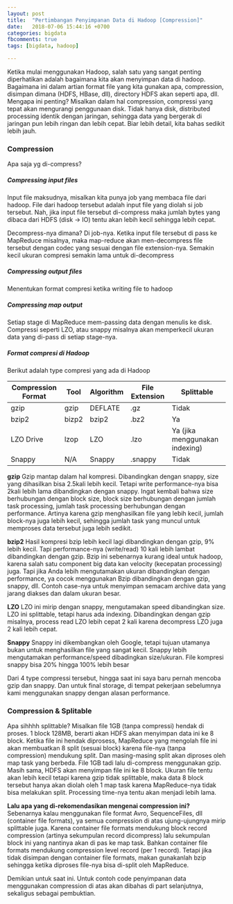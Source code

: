 ```yaml
---
layout: post
title:  "Pertimbangan Penyimpanan Data di Hadoop [Compression]"
date:   2018-07-06 15:44:16 +0700
categories: bigdata
fbcomments: true
tags: [bigdata, hadoop]

---
```


Ketika mulai menggunakan Hadoop, salah satu yang sangat penting diperhatikan adalah bagaimana kita akan menyimpan data di hadoop. Bagaimana ini dalam artian format file yang kita gunakan apa, compression, disimpan dimana (HDFS, HBase, dll), directory HDFS akan seperti apa, dll. Mengapa ini penting? Misalkan dalam hal compression, compressi yang tepat akan mengurangi penggunaan disk. Tidak hanya disk, distributed processing identik dengan jaringan, sehingga data yang bergerak di jaringan pun lebih ringan dan lebih cepat. Biar lebih detail, kita bahas sedikit lebih jauh. <!--more-->

### Compression

Apa saja yg di-compress?

##### Compressing input files

Input file maksudnya, misalkan kita punya job yang membaca file dari hadoop. File dari hadoop tersebut adalah input file yang diolah si job tersebut. Nah, jika input file tersebut di-compress maka jumlah bytes yang dibaca dari HDFS (disk -> IO) tentu akan lebih kecil sehingga lebih cepat.

Decompress-nya dimana? Di job-nya. Ketika input file tersebut di pass ke MapReduce misalnya, maka map-reduce akan men-decompress file tersebut dengan codec yang sesuai dengan file extension-nya. Semakin kecil ukuran compresi semakin lama untuk di-decompress

##### Compressing output files
Menentukan format compresi ketika writing file to hadoop

##### Compressing map output
Setiap stage di MapReduce mem-passing data dengan menulis ke disk. Compressi seperti LZO, atau snappy misalnya akan memperkecil ukuran data yang di-pass di setiap stage-nya.

##### Format compresi di Hadoop
Berikut adalah type compresi yang ada di Hadoop

| Compression Format | Tool | Algorithm | File Extension | Splittable |
| ------ | ------ | ------ | ------ | ------ |
| gzip | gzip | DEFLATE | .gz | Tidak |
| bzip2 | bizp2 | bzip2 | .bz2 | Ya |
| LZO Drive | lzop | LZO | .lzo | Ya (jika menggunakan indexing) |
| Snappy | N/A | Snappy | .snappy | Tidak |


**gzip**
Gzip mantap dalam hal kompresi. Dibandingkan dengan snappy, size yang dihasilkan bisa 2.5kali lebih kecil. Tetapi write performance-nya bisa 2kali lebih lama dibandingkan dengan snappy. 
Ingat kembali bahwa size berhubungan dengan block size, block size berhubungan dengan jumlah task processing, jumlah task processing berhubungan dengan performance. Artinya karena gzip menghasilkan file yang lebih kecil, jumlah block-nya juga lebih kecil, sehingga jumlah task yang muncul untuk memproses data tersebut juga lebih sedikit.

**bzip2**
Hasil kompresi bzip lebih kecil lagi dibandingkan dengan gzip, 9% lebih kecil. Tapi performance-nya (write/read) 10 kali lebih lambat dibandingkan dengan gzip. Bzip ini sebenarnya kurang ideal untuk hadoop, karena salah satu component big data kan velocity (kecepatan processing) juga. Tapi jika Anda lebih mengutamakan ukuran dibandingkan dengan performance, ya cocok menggunakan Bzip dibandingkan dengan gzip, snappy, dll. Contoh case-nya untuk menyimpan semacam archive data yang jarang diakses dan dalam ukuran besar. 

**LZO**
LZO ini mirip dengan snappy, mengutamakan speed dibandingkan size. LZO ini splittable, tetapi harus ada indexing. 
Dibandingkan dengan gzip misalnya, process read LZO lebih cepat 2 kali karena decompress LZO juga 2 kali lebih cepat.

**Snappy**
Snappy ini dikembangkan oleh Google, tetapi tujuan utamanya bukan untuk menghasilkan file yang sangat kecil. Snappy lebih mengutamakan performance/speed dibadingkan size/ukuran. File kompresi snappy bisa 20% hingga 100% lebih besar

Dari 4 type compressi tersebut, hingga saat ini saya baru pernah mencoba gzip dan snappy. Dan untuk final storage, di tempat pekerjaan sebelumnya kami menggunakan snappy dengan alasan performance.

### Compression & Splitable
Apa sihhhh splittable? Misalkan file 1GB (tanpa compressi) hendak di proses. 1 block 128MB, berarti akan HDFS akan menyimpan data ini ke 8 block. Ketika file ini hendak diprosess, MapReduce yang mengolah file ini akan membuatkan 8 split (sesuai block) karena file-nya (tanpa compression) mendukung split. Dan masing-masing split akan diproses oleh map task yang berbeda.
File 1GB tadi lalu di-compress menggunakan gzip. Masih sama, HDFS akan menyimpan file ini ke 8 block. Ukuran file tentu akan lebih kecil tetapi karena gzip tidak splittable, maka data 8 block tersebut hanya akan diolah oleh 1 map task karena MapReduce-nya tidak bisa melakukan split. Processing time-nya tentu akan menjadi lebih lama.

**Lalu apa yang di-rekomendasikan mengenai compression ini?**
Sebenarnya kalau menggunakan file format Avro, SequenceFiles, dll (container file formats), ya semua compression di atas ujung-ujungnya mirip splittable juga. Karena container file formats mendukung block record compression (artinya sekumpulan record dicompress) lalu sekumpulan block ini yang nantinya akan di pas ke map task. Bahkan container file formats mendukung compression level record (per 1 record). Tetapi jika tidak disimpan dengan container file formats, makan gunakanlah bzip sehingga ketika diproses file-nya bisa di-split oleh MapReduce.

Demikian untuk saat ini. Untuk contoh code penyimpanan data menggunakan compression di atas akan dibahas di part selanjutnya, sekaligus sebagai pembuktian.
